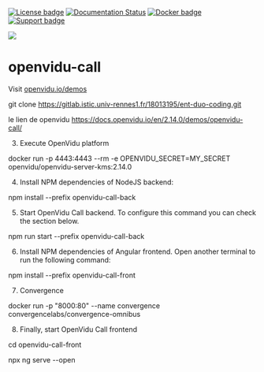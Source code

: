 [![License badge](https://img.shields.io/badge/license-Apache2-orange.svg)](http://www.apache.org/licenses/LICENSE-2.0)
[![Documentation Status](https://readthedocs.org/projects/openviduio-docs/badge/?version=stable)](https://docs.openvidu.io/en/stable/?badge=stable)
[![Docker badge](https://img.shields.io/docker/pulls/fiware/orion.svg)](https://hub.docker.com/r/openvidu/openvidu-call/)
[![Support badge](https://img.shields.io/badge/support-sof-yellowgreen.svg)](https://openvidu.discourse.group/)

[![][OpenViduLogo]](http://openvidu.io)

openvidu-call
===

Visit [openvidu.io/demos](http://openvidu.io/demos#3)

[OpenViduLogo]: https://secure.gravatar.com/avatar/5daba1d43042f2e4e85849733c8e5702?s=120



git clone https://gitlab.istic.univ-rennes1.fr/18013195/ent-duo-coding.git


le lien de openvidu https://docs.openvidu.io/en/2.14.0/demos/openvidu-call/

3) Execute OpenVidu platform

docker run -p 4443:4443 --rm -e OPENVIDU_SECRET=MY_SECRET openvidu/openvidu-server-kms:2.14.0

4) Install NPM dependencies of NodeJS backend:

npm install --prefix openvidu-call-back

5) Start OpenVidu Call backend. To configure this command you can check the section below.

npm run start --prefix openvidu-call-back

6) Install NPM dependencies of Angular frontend. Open another terminal to run the following command:

npm install --prefix openvidu-call-front

7) Convergence 

docker run -p "8000:80" --name convergence convergencelabs/convergence-omnibus

8) Finally, start OpenVidu Call frontend

cd openvidu-call-front
    
npx ng serve --open


